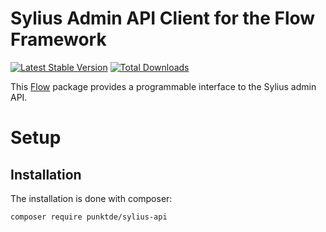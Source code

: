 # Sylius Admin API Client for the Flow Framework

[![Latest Stable Version](https://poser.pugx.org/punktde/sylius-api/v/stable)](https://packagist.org/packages/punktde/sylius-api) [![Total Downloads](https://poser.pugx.org/punktde/sylius-api/downloads)](https://packagist.org/packages/punktde/sylius-api)

This [Flow](https://flow.neos.io) package provides a programmable interface to the Sylius admin API.

# Setup

## Installation

The installation is done with composer:

	composer require punktde/sylius-api
